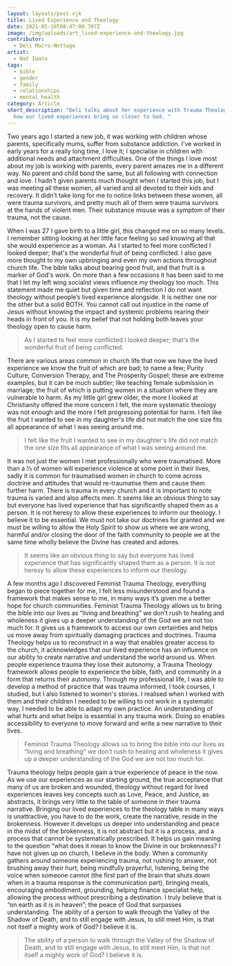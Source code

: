 ```yaml
---
layout: layouts/post.njk
title: Lived Experience and Theology
date: 2021-05-10T08:47:09.707Z
image: /img/uploads/art_lived-experience-and-theology.jpg
contributor:
  - Deli Macro-Nottage
artist:
  - Nat Iwata
tags:
  - bible
  - gender
  - family
  - relationships
  - mental_health
category: Article
short_description: "Deli talks about her experience with Trauma Theology, and
  how our lived experiences bring us closer to God. "
---
```

Two years ago I started a new job, it was working with children whose parents, specifically mums, suffer from substance addiction. I’ve worked in early years for a really long time, I love it; I specialise in children with additional needs and attachment difficulties. One of the things I love most about my job is working with parents, every parent amazes me in a different way. No parent and child bond the same, but all following with connection and love. I hadn't given parents much thought when I started this job, but I was meeting all these women, all varied and all devoted to their kids and recovery. It didn’t take long for me to notice links between these women, all were trauma survivors, and pretty much all of them were trauma survivors at the hands of violent men. Their substance misuse was a symptom of their trauma, not the cause. 

When I was 27 I gave birth to a little girl, this changed me on so many levels. I remember sitting looking at her little face feeling so sad knowing all that she would experience as a woman. As I started to feel more conflicted I looked deeper; that's the wonderful fruit of being conflicted. I also gave more thought to my own upbringing and even my own actions throughout church life. The bible talks about bearing good fruit, and that fruit is a marker of God's work. On more than a few occasions it has been said to me that I let my left wing socialist views influence my theology too much. This statement made me quiet but given time and reflection I do not want theology without people’s lived experience alongside. It is neither one nor the other but a solid BOTH. You cannot call out injustice in the name of Jesus without knowing the impact and systemic problems rearing their heads in front of you. It is my belief that not holding both leaves your theology open to cause harm. 

> As I started to feel more conflicted I looked deeper; that's the wonderful fruit of being conflicted.

There are various areas common in church life that now we have the lived experience we know the fruit of which are bad; to name a few; Purity Culture, Conversion Therapy, and The Prosperity Gospel; these are extreme examples, but it can be much subtler; like teaching female submission in marriage; the fruit of which is putting women in a situation where they are vulnerable to harm. As my little girl grew older, the more I looked at Christianity offered the more concern I felt, the more systematic theology was not enough and the more I felt progressing potential for harm. I felt like the fruit I wanted to see in my daughter's life did not match the one size fits all appearance of what I was seeing around me. 

> I felt like the fruit I wanted to see in my daughter's life did not match the one size fits all appearance of what I was seeing around me. 

It was not just the women I met professionally who were traumatised. More than a ⅓ of women will experience violence at some point in their lives, sadly it is common for traumatised women in church to come across doctrine and attitudes that would re-traumatise them and cause them further harm. There is trauma in every church and it is important to note trauma is varied and also affects men. It seems like an obvious thing to say but everyone has lived experience that has significantly shaped them as a person. It is not heresy to allow these experiences to inform our theology. I believe it to be essential. We must not take our doctrines for granted and we must be willing to allow the Holy Spirit to show us where we are wrong, harmful and/or closing the door of the faith community to people we at the same time wholly believe the Divine has created and adores. 

> It seems like an obvious thing to say but everyone has lived experience that has significantly shaped them as a person. It is not heresy to allow these experiences to inform our theology.

A few months ago I discovered Feminist Trauma Theology, everything began to piece together for me, I felt less misunderstood and found a framework that makes sense to me, in many ways it’s given me a better hope for church communities. Feminist Trauma Theology allows us to bring the bible into our lives as “living and breathing” we don’t rush to healing and wholeness it gives up a deeper understanding of the God we are not too much for. It gives us a framework to access our own certainties and helps us move away from spiritually damaging practices and doctrines. Trauma Theology helps us to reconstruct in a way that enables greater access to the church, it acknowledges that our lived experience has an influence on our ability to create narrative and understand the world around us. When people experience trauma they lose their autonomy, a Trauma Theology framework allows people to experience the bible, faith, and community in a form that returns their autonomy. Through my professional life, I was able to develop a method of practice that was trauma informed, I took courses, I studied, but I also listened to women's stories. I realised when I worked with them and their children I needed to be willing to not work in a systematic way, I needed to be able to adapt my own practice. An understanding of what hurts and what helps is essential in any trauma work. Doing so enables accessibility to everyone to move forward and write a new narrative to their lives. 

>  Feminist Trauma Theology allows us to bring the bible into our lives as “living and breathing” we don’t rush to healing and wholeness it gives up a deeper understanding of the God we are not too much for.

Trauma theology helps people gain a true experience of peace in the now. As we use our experiences as our starting ground, the true acceptance that many of us are broken and wounded, theology without regard for lived experiences leaves key concepts such as Love, Peace, and Justice, as abstracts, it brings very little to the table of someone in their trauma narrative. Bringing our lived experiences to the theology table in many ways is unattractive, you have to do the work, create the narrative, reside in the brokenness. However it develops us deeper into understanding and peace in the midst of the brokenness, it is not abstract but it is a process, and a process that cannot be systematically prescribed. It helps us gain meaning to the question “what does it mean to know the Divine in our brokenness? I have not given up on church, I believe in the body. When a community gathers around someone experiencing trauma, not rushing to answer, not brushing away their hurt; being mindfully prayerful, listening, being the voice when someone cannot (the first part of the brain that shuts down when in a trauma response is the communication part), bringing meals, encouraging embodiment, grounding, helping finance specialist help, allowing the process without prescribing a destination. I truly believe that is “on earth as it is in heaven”; the peace of God that surpasses understanding. The ability of a person to walk through the Valley of the Shadow of Death, and to still engage with Jesus, to still meet Him, is that not itself a mighty work of God? I believe it is.

> The ability of a person to walk through the Valley of the Shadow of Death, and to still engage with Jesus, to still meet Him, is that not itself a mighty work of God? I believe it is.